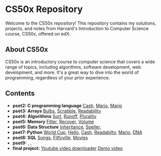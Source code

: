 # CS50x Repository

Welcome to the CS50x repository! This repository contains my solutions, projects, and notes from Harvard's Introduction to Computer Science course, CS50x, offered on edX.

## About CS50x

CS50x is an introductory course to computer science that covers a wide range of topics, including algorithms, software development, web development, and more. It's a great way to dive into the world of programming, regardless of your prior experience.

## Contents

- **pset2: C programming language** [Cash](https://github.com/aymane66/CS50x/tree/main/cash), [Mario](https://github.com/aymane66/CS50x/tree/main/mario-less), [Mario](https://github.com/aymane66/CS50x/tree/main/hello)
- **pset3: Arrays** [Bulbs](https://github.com/aymane66/CS50x/tree/main/bulbs), [Scrabble](https://github.com/aymane66/CS50x/tree/main/scrabble), [Readability](https://github.com/aymane66/CS50x/tree/main/readability)
- **pset4: Algorithms** [Sort](https://github.com/aymane66/CS50x/tree/main/sort), [Runoff](https://github.com/aymane66/CS50x/tree/main/runoff), [Plurality](https://github.com/aymane66/CS50x/tree/main/plurality)
- **pset5: Memory** [Filter](https://github.com/aymane66/CS50x/tree/main/filter-less), [Recover](https://github.com/aymane66/CS50x/tree/main/recover), [Volume](https://github.com/aymane66/CS50x/tree/main/volume)
- **pset6: Data Structure** [Inheritance](https://github.com/aymane66/CS50x/tree/main/inheritance), [Speller](), []()
- **pset7: Python** [World Cup](https://github.com/aymane66/CS50x/tree/main/world-cup), [Hello](), [Cash](https://github.com/aymane66/CS50x/tree/main/sentimental-cash), [Readabilty](), [Mario](https://github.com/aymane66/CS50x/tree/main/sentimental-mario-less), [DNA]() 
- **pset8: SQL** [Songs](https://github.com/aymane66/CS50x/tree/main/Songs), [Fitfyville](https://github.com/aymane66/CS50x/tree/main/Fiftyville), [Movies](https://github.com/aymane66/CS50x/tree/main/Movies)
- **pset9:** [](), [](), []()
- **final project:** [Youtube video downloader](https://github.com/aymane66/CS50x/tree/main/Youtube%20Downloader) [Demo video](https://vimeo.com/894122971)

